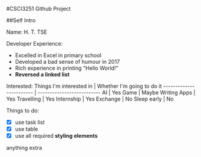 #CSCI3251 Github Project

##Self Intro

Name: H. T. TSE

Developer Experience:
* Excelled in Excel in primary school
* Developed a bad sense of humour in 2017
* Rich experience in printing "Hello World!"
* **Reversed a linked list**

Interested:
Things I'm interested in | Whether I'm going to do it
------------------------ | --------------------------
AI | Yes
Game | Maybe
Writing Apps | Yes
Travelling | Yes
Internship | Yes
Exchange | No
Sleep early | No

Things to do:
- [x] use task list
- [x] use table
- [x] use all required __styling elements__

anything extra
